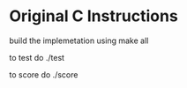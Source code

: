 # Original C Instructions

build the implemetation using make all

to test do ./test

to score do ./score
